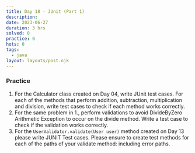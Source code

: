 ```yaml
---
title: Day 18 - JUnit (Part 1)
description: 
date: 2023-06-27
duration: 3 hrs
solved: 0
practice: 0
hots: 0
tags:
  - java
layout: layouts/post.njk
---
```


### Practice
1. For the Calculator class created on Day 04, write JUnit test cases. For each of the methods that perform addition, subtraction, multiplication and division, write test cases to check if each method works correctly.
2. For the same problem in 1., perform validations to avoid DivideByZero Arithmetic Exception to occur on the divide method. Write a test case to check if the validation works correctly.
3. For the `UserValidator.validate(User user)` method created on Day 13 please write JUNIT Test cases. Please ensure to create test methods for each of the paths of  your validate method: including error paths.